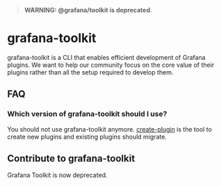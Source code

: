 > **WARNING: @grafana/toolkit is deprecated**.

# grafana-toolkit

grafana-toolkit is a CLI that enables efficient development of Grafana plugins. We want to help our community focus on the core value of their plugins rather than all the setup required to develop them.

## FAQ

### Which version of grafana-toolkit should I use?

You should not use grafana-toolkit anymore. [create-plugin](https://github.com/grafana/plugin-tools/tree/main/packages/create-plugin/) is the tool to create new plugins and existing plugins should migrate.

## Contribute to grafana-toolkit

Grafana Toolkit is now deprecated.
